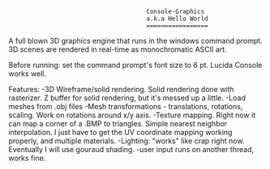                                           Console-Graphics
                                          a.k.a Hello World
                                          =================

A full blown 3D graphics engine that runs in the windows command prompt. 
3D scenes are rendered in real-time as monochromatic ASCII art.

Before running: set the command prompt's font size to 6 pt. Lucida Console works well.

Features:
-3D Wireframe/solid rendering. Solid rendering done with rasterizer. Z buffer for solid rendering, but it's messed up a little.
-Load meshes from .obj files
-Mesh transformations - translations, rotations, scaling. Work on rotations around x/y axis.
-Texture mapping. Right now it can map a corner of a .BMP to triangles. Simple nearest neighbor interpolation. I just have to get the UV coordinate mapping working properly, and multiple materials.
-Lighting: "works" like crap right now. Eventually I will use gouraud shading.
-user input runs on another thread, works fine.

